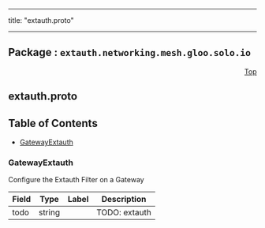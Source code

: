 
---

title: "extauth.proto"

---

## Package : `extauth.networking.mesh.gloo.solo.io`



<a name="top"></a>

<a name="API Reference for extauth.proto"></a>
<p align="right"><a href="#top">Top</a></p>

## extauth.proto


## Table of Contents
  - [GatewayExtauth](#extauth.networking.mesh.gloo.solo.io.GatewayExtauth)







<a name="extauth.networking.mesh.gloo.solo.io.GatewayExtauth"></a>

### GatewayExtauth
Configure the Extauth Filter on a Gateway


| Field | Type | Label | Description |
| ----- | ---- | ----- | ----------- |
| todo | string |  | TODO: extauth |
  




 <!-- end messages -->

 <!-- end enums -->

 <!-- end HasExtensions -->

 <!-- end services -->

